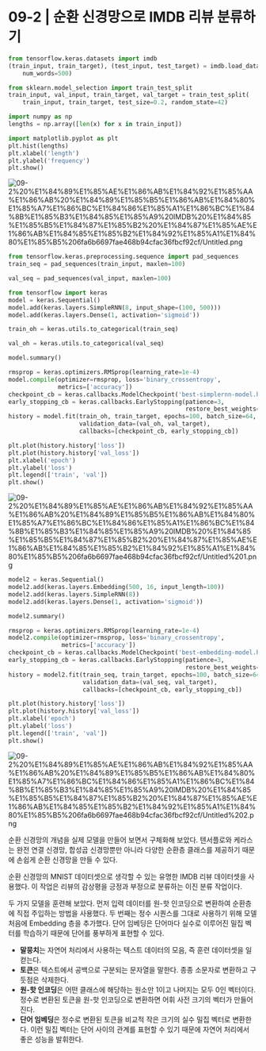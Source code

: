 # 09-2 | 순환 신경망으로 IMDB 리뷰 분류하기

```python
from tensorflow.keras.datasets import imdb
(train_input, train_target), (test_input, test_target) = imdb.load_data(
    num_words=500)

from sklearn.model_selection import train_test_split
train_input, val_input, train_target, val_target = train_test_split(
    train_input, train_target, test_size=0.2, random_state=42)

import numpy as np
lengths = np.array([len(x) for x in train_input])

import matplotlib.pyplot as plt
plt.hist(lengths)
plt.xlabel('length')
plt.ylabel('frequency')
plt.show()
```

![09-2%20%E1%84%89%E1%85%AE%E1%86%AB%E1%84%92%E1%85%AA%E1%86%AB%20%E1%84%89%E1%85%B5%E1%86%AB%E1%84%80%E1%85%A7%E1%86%BC%E1%84%86%E1%85%A1%E1%86%BC%E1%84%8B%E1%85%B3%E1%84%85%E1%85%A9%20IMDB%20%E1%84%85%E1%85%B5%E1%84%87%E1%85%B2%20%E1%84%87%E1%85%AE%E1%86%AB%E1%84%85%E1%85%B2%E1%84%92%E1%85%A1%E1%84%80%E1%85%B5%206fa6b6697fae468b94cfac36fbcf92cf/Untitled.png](09-2%20%E1%84%89%E1%85%AE%E1%86%AB%E1%84%92%E1%85%AA%E1%86%AB%20%E1%84%89%E1%85%B5%E1%86%AB%E1%84%80%E1%85%A7%E1%86%BC%E1%84%86%E1%85%A1%E1%86%BC%E1%84%8B%E1%85%B3%E1%84%85%E1%85%A9%20IMDB%20%E1%84%85%E1%85%B5%E1%84%87%E1%85%B2%20%E1%84%87%E1%85%AE%E1%86%AB%E1%84%85%E1%85%B2%E1%84%92%E1%85%A1%E1%84%80%E1%85%B5%206fa6b6697fae468b94cfac36fbcf92cf/Untitled.png)

```python
from tensorflow.keras.preprocessing.sequence import pad_sequences
train_seq = pad_sequences(train_input, maxlen=100)

val_seq = pad_sequences(val_input, maxlen=100)

from tensorflow import keras
model = keras.Sequential()
model.add(keras.layers.SimpleRNN(8, input_shape=(100, 500)))
model.add(keras.layers.Dense(1, activation='sigmoid'))

train_oh = keras.utils.to_categorical(train_seq)

val_oh = keras.utils.to_categorical(val_seq)

model.summary()

rmsprop = keras.optimizers.RMSprop(learning_rate=1e-4)
model.compile(optimizer=rmsprop, loss='binary_crossentropy',
              metrics=['accuracy'])
checkpoint_cb = keras.callbacks.ModelCheckpoint('best-simplernn-model.h5')
early_stopping_cb = keras.callbacks.EarlyStopping(patience=3,
                                                  restore_best_weights=True)
history = model.fit(train_oh, train_target, epochs=100, batch_size=64,
                    validation_data=(val_oh, val_target),
                    callbacks=[checkpoint_cb, early_stopping_cb])

plt.plot(history.history['loss'])
plt.plot(history.history['val_loss'])
plt.xlabel('epoch')
plt.ylabel('loss')
plt.legend(['train', 'val'])
plt.show()
```

![09-2%20%E1%84%89%E1%85%AE%E1%86%AB%E1%84%92%E1%85%AA%E1%86%AB%20%E1%84%89%E1%85%B5%E1%86%AB%E1%84%80%E1%85%A7%E1%86%BC%E1%84%86%E1%85%A1%E1%86%BC%E1%84%8B%E1%85%B3%E1%84%85%E1%85%A9%20IMDB%20%E1%84%85%E1%85%B5%E1%84%87%E1%85%B2%20%E1%84%87%E1%85%AE%E1%86%AB%E1%84%85%E1%85%B2%E1%84%92%E1%85%A1%E1%84%80%E1%85%B5%206fa6b6697fae468b94cfac36fbcf92cf/Untitled%201.png](09-2%20%E1%84%89%E1%85%AE%E1%86%AB%E1%84%92%E1%85%AA%E1%86%AB%20%E1%84%89%E1%85%B5%E1%86%AB%E1%84%80%E1%85%A7%E1%86%BC%E1%84%86%E1%85%A1%E1%86%BC%E1%84%8B%E1%85%B3%E1%84%85%E1%85%A9%20IMDB%20%E1%84%85%E1%85%B5%E1%84%87%E1%85%B2%20%E1%84%87%E1%85%AE%E1%86%AB%E1%84%85%E1%85%B2%E1%84%92%E1%85%A1%E1%84%80%E1%85%B5%206fa6b6697fae468b94cfac36fbcf92cf/Untitled%201.png)

```python
model2 = keras.Sequential()
model2.add(keras.layers.Embedding(500, 16, input_length=100))
model2.add(keras.layers.SimpleRNN(8))
model2.add(keras.layers.Dense(1, activation='sigmoid'))

model2.summary()

rmsprop = keras.optimizers.RMSprop(learning_rate=1e-4)
model2.compile(optimizer=rmsprop, loss='binary_crossentropy',
               metrics=['accuracy'])
checkpoint_cb = keras.callbacks.ModelCheckpoint('best-embedding-model.h5')
early_stopping_cb = keras.callbacks.EarlyStopping(patience=3,
                                                  restore_best_weights=True)
history = model2.fit(train_seq, train_target, epochs=100, batch_size=64,
                     validation_data=(val_seq, val_target),
                     callbacks=[checkpoint_cb, early_stopping_cb])

plt.plot(history.history['loss'])
plt.plot(history.history['val_loss'])
plt.xlabel('epoch')
plt.ylabel('loss')
plt.legend(['train', 'val'])
plt.show()
```

![09-2%20%E1%84%89%E1%85%AE%E1%86%AB%E1%84%92%E1%85%AA%E1%86%AB%20%E1%84%89%E1%85%B5%E1%86%AB%E1%84%80%E1%85%A7%E1%86%BC%E1%84%86%E1%85%A1%E1%86%BC%E1%84%8B%E1%85%B3%E1%84%85%E1%85%A9%20IMDB%20%E1%84%85%E1%85%B5%E1%84%87%E1%85%B2%20%E1%84%87%E1%85%AE%E1%86%AB%E1%84%85%E1%85%B2%E1%84%92%E1%85%A1%E1%84%80%E1%85%B5%206fa6b6697fae468b94cfac36fbcf92cf/Untitled%202.png](09-2%20%E1%84%89%E1%85%AE%E1%86%AB%E1%84%92%E1%85%AA%E1%86%AB%20%E1%84%89%E1%85%B5%E1%86%AB%E1%84%80%E1%85%A7%E1%86%BC%E1%84%86%E1%85%A1%E1%86%BC%E1%84%8B%E1%85%B3%E1%84%85%E1%85%A9%20IMDB%20%E1%84%85%E1%85%B5%E1%84%87%E1%85%B2%20%E1%84%87%E1%85%AE%E1%86%AB%E1%84%85%E1%85%B2%E1%84%92%E1%85%A1%E1%84%80%E1%85%B5%206fa6b6697fae468b94cfac36fbcf92cf/Untitled%202.png)

순환 신경망의 개념을 실제 모델을 만들어 보면서 구체화해 보았다. 텐서플로와 케라스는 완전 연결 신경망, 합성곱 신경망뿐만 아니라 다양한 순환층 클래스를 제공하기 때문에 손쉽게 순환 신경망을 만들 수 있다.

순환 신경망의 MNIST 데이터셋으로 생각할 수 있는 유명한 IMDB 리뷰 데이터셋을 사용했다. 이 작업은 리뷰의 감상평을 긍정과 부정으로 분류하는 이진 분류 작업이다.

두 가지 모델을 훈련해 보았다. 먼저 입력 데이터를 원-핫 인코딩으로 변환하여 순환층에 직접 주입하는 방법을 사용했다. 두 번째는 정수 시퀀스를 그대로 사용하기 위해 모델 처음에 Embedding 층을 추가했다. 단어 임베딩은 단어마다 실수로 이루어진 밀집 벡터를 학습하기 때문에 단어를 풍부하게 표현할 수 있다.

- **말뭉치**는 자연어 처리에서 사용하는 텍스트 데이터의 모음, 즉 훈련 데이터셋을 일컫는다.
- **토큰**은 텍스트에서 공백으로 구분되는 문자열을 말한다. 종종 소문자로 변환하고 구둣점은 삭제한다.
- **원-핫 인코딩**은 어떤 클래스에 해당하는 원소만 1이고 나머지는 모두 0인 벡터이다. 정수로 변환된 토큰을 원-핫 인코딩으로 변환하면 어휘 사전 크기의 벡터가 만들어진다.
- **단어 임베딩**은 정수로 변환된 토큰을 비교적 작은 크기의 실수 밀집 벡터로 변환한다. 이런 밀집 벡터는 단어 사이의 관계를 표현할 수 있기 때문에 자연어 처리에서 좋은 성능을 발휘한다.